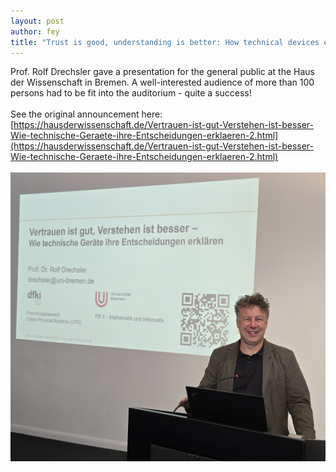 ```yaml
---
layout: post
author: fey
title: "Trust is good, understanding is better: How technical devices explain their decisions"
---
```


Prof. Rolf Drechsler gave a presentation for the general public at the Haus der Wissenschaft in Bremen. A well-interested audience of more than 100 persons had to be fit into the auditorium - quite a success!
<br>
<br>
See the original announcement here:
<br>
[https://hausderwissenschaft.de/Vertrauen-ist-gut-Verstehen-ist-besser-Wie-technische-Geraete-ihre-Entscheidungen-erklaeren-2.html](https://hausderwissenschaft.de/Vertrauen-ist-gut-Verstehen-ist-besser-Wie-technische-Geraete-ihre-Entscheidungen-erklaeren-2.html)
<br>
<br>
<img src="\assets\img\20250809_hdw_drechsler.jpg" class="img-fluid" alt="Before the presentation">
<br>


